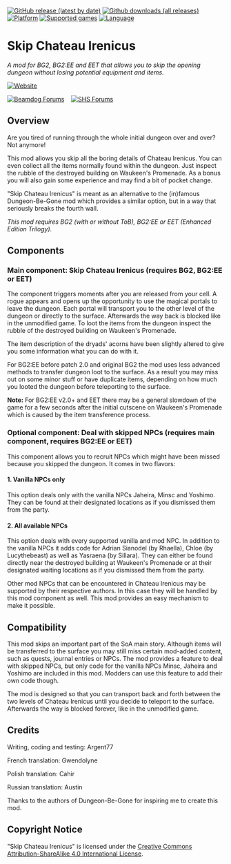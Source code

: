 [![GitHub release (latest by date)](https://img.shields.io/github/v/release/Argent77/A7-SkipChateauIrenicus?color=darkred&include_prereleases&label=latest%20release)](https://github.com/Argent77/A7-SkipChateauIrenicus/releases/latest)
[![Github downloads (all releases)](https://img.shields.io/github/downloads/Argent77/A7-SkipChateauIrenicus/total.svg?color=gold)](https://github.com/Argent77/A7-SkipChateauIrenicus/releases)
[![Platform](https://img.shields.io/static/v1?label=platform&message=Windows%20%7C%20macOS%20%7C%20Linux&color=informational)](https://github.com/Argent77/A7-SkipChateauIrenicus/releases/latest)
[![Supported games](https://img.shields.io/static/v1?label=supported%20games&message=BG2%20%7C%20BG2%3AEE%20%7C%20EET&color=indigo)](https://github.com/Argent77/A7-SkipChateauIrenicus)
[![Language](https://img.shields.io/static/v1?label=language&message=English%20%7C%20French%20%7C%20German%20%7C%20Polish%20%7C%20Russian&color=limegreen)](https://github.com/Argent77/A7-SkipChateauIrenicus)

# Skip Chateau Irenicus
*A mod for BG2, BG2:EE and EET that allows you to skip the opening dungeon without losing potential equipment and items.*

[![Website](https://img.shields.io/static/v1?label=Website&message=Skip%20Chateau%20Irenicus&color=ccc7ba&labelColor=eee&style=for-the-badge)](https://argent77.github.io/A7-SkipChateauIrenicus/index.html "View Readme")

[![Beamdog Forums](https://img.shields.io/static/v1?label=Discussion&message=Beamdog%20Forums&color=444&labelColor=eee&style=for-the-badge)](https://forums.beamdog.com/discussion/60934 "Beamdog Forums")
&nbsp;&nbsp;
[![SHS Forums](https://img.shields.io/static/v1?label=Discussion&message=SHS%20Forums&color=951514&labelColor=eee&style=for-the-badge)](http://www.shsforums.net/forum/655-skip-chateau-irenicus/ "Spellhold Studios Forums")

## Overview

Are you tired of running through the whole initial dungeon over and over? Not anymore!

This mod allows you skip all the boring details of Chateau Irenicus. You can even collect all the items normally found within the dungeon. Just inspect the rubble of the destroyed building on Waukeen's Promenade. As a bonus you will also gain some experience and may find a bit of pocket change.

"Skip Chateau Irenicus" is meant as an alternative to the (in)famous Dungeon-Be-Gone mod which provides a similar option, but in a way that seriously breaks the fourth wall.

*This mod requires BG2 (with or without ToB), BG2:EE or EET (Enhanced Edition Trilogy).*

## Components

### Main component: Skip Chateau Irenicus (requires BG2, BG2:EE or EET)

The component triggers moments after you are released from your cell. A rogue appears and opens up the opportunity to use the magical portals to leave the dungeon. Each portal will transport you to the other level of the dungeon or directly to the surface. Afterwards the way back is blocked like in the unmodified game. To loot the items from the dungeon inspect the rubble of the destroyed building on Waukeen's Promenade.

The item description of the dryads' acorns have been slightly altered to give you some information what you can do with it.

For BG2:EE before patch 2.0 and original BG2 the mod uses less advanced methods to transfer dungeon loot to the surface. As a result you may miss out on some minor stuff or have duplicate items, depending on how much you looted the dungeon before teleporting to the surface.

**Note:** For BG2:EE v2.0+ and EET there may be a general slowdown of the game for a few seconds after the initial cutscene on Waukeen's Promenade which is caused by the item transference process.

### Optional component: Deal with skipped NPCs (requires main component, requires BG2:EE or EET)

This component allows you to recruit NPCs which might have been missed because you skipped the dungeon. It comes in two flavors:

#### 1. Vanilla NPCs only
This option deals only with the vanilla NPCs Jaheira, Minsc and Yoshimo. They can be found at their designated locations as if you dismissed them from the party.

#### 2. All available NPCs
This option deals with every supported vanilla and mod NPC. In addition to the vanilla NPCs it adds code for Adrian Sianodel (by Rhaella), Chloe (by Lucythebeast) as well as Yasraena (by Sillara). They can either be found directly near the destroyed building at Waukeen's Promenade or at their designated waiting locations as if you dismissed them from the party.

Other mod NPCs that can be encountered in Chateau Irenicus may be supported by their respective authors. In this case they will be handled by this mod component as well. This mod provides an easy mechanism to make it possible.

## Compatibility

This mod skips an important part of the SoA main story. Although items will be transferred to the surface you may still miss certain mod-added content, such as quests, journal entries or NPCs. The mod provides a feature to deal with skipped NPCs, but only code for the vanilla NPCs Minsc, Jaheira and Yoshimo are included in this mod. Modders can use this feature to add their own code though.

The mod is designed so that you can transport back and forth between the two levels of Chateau Irenicus until you decide to teleport to the surface. Afterwards the way is blocked forever, like in the unmodified game.

## Credits

Writing, coding and testing: Argent77

French translation: Gwendolyne

Polish translation: Cahir

Russian translation: Austin

Thanks to the authors of Dungeon-Be-Gone for inspiring me to create this mod.


## Copyright Notice

"Skip Chateau Irenicus" is licensed under the [Creative Commons Attribution-ShareAlike 4.0 International License](http://creativecommons.org/licenses/by-sa/4.0/).
